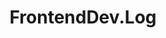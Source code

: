 ---
layout: list
title: FrontendDev.Log
slug: frontdev-log
order: 3
description: >
  Anything about Frontend
---